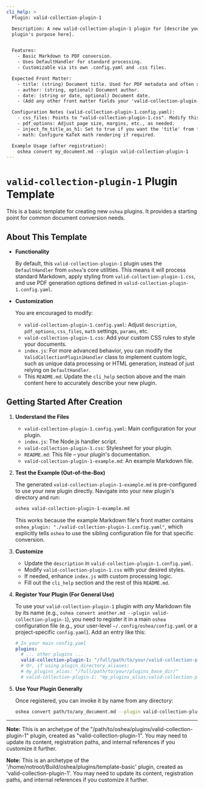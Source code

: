 ```yaml
---
cli_help: >
  Plugin: valid-collection-plugin-1

  Description: A new valid-collection-plugin-1 plugin for [describe your
  plugin's purpose here].


  Features:
    - Basic Markdown to PDF conversion.
    - Uses DefaultHandler for standard processing.
    - Customizable via its own .config.yaml and .css files.

  Expected Front Matter:
    - title: (string) Document title. Used for PDF metadata and often as the main H1 heading.
    - author: (string, optional) Document author.
    - date: (string or date, optional) Document date.
    - (Add any other front matter fields your 'valid-collection-plugin-1' plugin will specifically use)

  Configuration Notes (valid-collection-plugin-1.config.yaml):
    - css_files: Points to "valid-collection-plugin-1.css". Modify this file for custom styling.
    - pdf_options: Adjust page size, margins, etc., as needed.
    - inject_fm_title_as_h1: Set to true if you want the 'title' from front matter to be the main H1.
    - math: Configure KaTeX math rendering if required.

  Example Usage (after registration):
    oshea convert my_document.md --plugin valid-collection-plugin-1
---
```


# `valid-collection-plugin-1` Plugin Template

This is a basic template for creating new `oshea` plugins. It provides a starting point for common document conversion needs.

## About This Template

* **Functionality**

  By default, this `valid-collection-plugin-1` plugin uses the `DefaultHandler` from `oshea`'s core utilities. This means it will process standard Markdown, apply styling from `valid-collection-plugin-1.css`, and use PDF generation options defined in `valid-collection-plugin-1.config.yaml`.

* **Customization**

  You are encouraged to modify:
    * `valid-collection-plugin-1.config.yaml`: Adjust `description`, `pdf_options`, `css_files`, `math` settings, `params`, etc.
    * `valid-collection-plugin-1.css`: Add your custom CSS rules to style your documents.
    * `index.js`: For more advanced behavior, you can modify the `ValidCollectionPlugin1Handler` class to implement custom logic, such as unique data processing or HTML generation, instead of just relying on `DefaultHandler`.
    * This `README.md`: Update the `cli_help` section above and the main content here to accurately describe your new plugin.

## Getting Started After Creation

1. **Understand the Files**

   * `valid-collection-plugin-1.config.yaml`: Main configuration for your plugin.
   * `index.js`: The Node.js handler script.
   * `valid-collection-plugin-1.css`: Stylesheet for your plugin.
   * `README.md`: This file – your plugin's documentation.
   * `valid-collection-plugin-1-example.md`: An example Markdown file.

2. **Test the Example (Out-of-the-Box)** 
    
   The generated `valid-collection-plugin-1-example.md` is pre-configured to use your new plugin directly. Navigate into your new plugin's directory and run:
   ```bash
   oshea valid-collection-plugin-1-example.md
   ```
   This works because the example Markdown file's front matter contains `oshea_plugin: "./valid-collection-plugin-1.config.yaml"`, which explicitly tells `oshea` to use the sibling configuration file for that specific conversion.

3. **Customize**

   * Update the `description` in `valid-collection-plugin-1.config.yaml`.
   * Modify `valid-collection-plugin-1.css` with your desired styles.
   * If needed, enhance `index.js` with custom processing logic.
   * Fill out the `cli_help` section and the rest of this `README.md`.

4. **Register Your Plugin (For General Use)**

   To use your `valid-collection-plugin-1` plugin with *any* Markdown file by its name (e.g., `oshea convert another.md --plugin valid-collection-plugin-1`), you need to register it in a main `oshea` configuration file (e.g., your user-level `~/.config/oshea/config.yaml` or a project-specific `config.yaml`). Add an entry like this:

   ```yaml
   # In your main config.yaml
   plugins:
     # ... other plugins ...
     valid-collection-plugin-1: "/full/path/to/your/valid-collection-plugin-1/valid-collection-plugin-1.config.yaml"
     # Or, if using plugin_directory_aliases:
     # my_plugins_alias: "/full/path/to/your/plugins_base_dir/"
     # valid-collection-plugin-1: "my_plugins_alias:valid-collection-plugin-1/valid-collection-plugin-1.config.yaml"
   ```

5. **Use Your Plugin Generally**

   Once registered, you can invoke it by name from any directory:
   ```bash
   oshea convert path/to/any_document.md --plugin valid-collection-plugin-1
   ```

---

**Note:** This is an archetype of the "/path/to/oshea/plugins/valid-collection-plugin-1" plugin, created as "valid-collection-plugin-1". You may need to update its content, registration paths, and internal references if you customize it further.

**Note:** This is an archetype of the '/home/notroot/Build/oshea/plugins/template-basic' plugin, created as 'valid-collection-plugin-1'. You may need to update its content, registration paths, and internal references if you customize it further.
